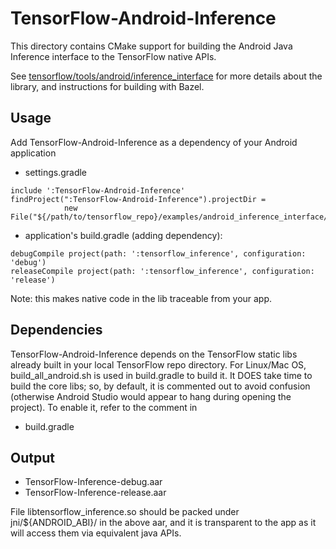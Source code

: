 TensorFlow-Android-Inference
============================
This directory contains CMake support for building the Android Java Inference
interface to the TensorFlow native APIs.

See [tensorflow/tools/android/inference_interface](..) for more details about
the library, and instructions for building with Bazel.

Usage
-----
Add TensorFlow-Android-Inference as a dependency of your Android application

* settings.gradle

```
include ':TensorFlow-Android-Inference'
findProject(":TensorFlow-Android-Inference").projectDir =
            new File("${/path/to/tensorflow_repo}/examples/android_inference_interface/cmake")
```

* application's build.gradle (adding dependency):

```
debugCompile project(path: ':tensorflow_inference', configuration: 'debug')
releaseCompile project(path: ':tensorflow_inference', configuration: 'release')
```
Note: this makes native code in the lib traceable from your app.

Dependencies
------------
TensorFlow-Android-Inference depends on the TensorFlow static libs already built
in your local TensorFlow repo directory. For Linux/Mac OS, build_all_android.sh
is used in build.gradle to build it. It DOES take time to build the core libs;
so, by default, it is commented out to avoid confusion (otherwise
Android Studio would appear to hang during opening the project).
To enable it, refer to the comment in

* build.gradle

Output
------
- TensorFlow-Inference-debug.aar
- TensorFlow-Inference-release.aar

File libtensorflow_inference.so should be packed under jni/${ANDROID_ABI}/
in the above aar, and it is transparent to the app as it will access them via
equivalent java APIs.

